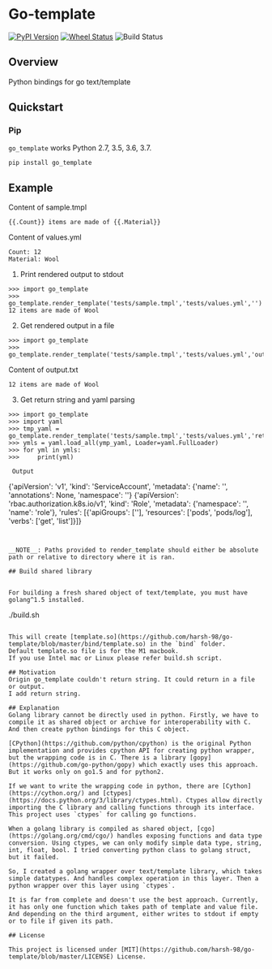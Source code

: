 # Go-template

[![PyPI Version](https://img.shields.io/pypi/v/go_template.svg)](https://pypi.python.org/pypi/go_template)
[![Wheel Status](https://img.shields.io/badge/wheel-yes-brightgreen.svg)](https://pypi.python.org/pypi/go_template)
![Build Status](https://img.shields.io/travis/SixQuant/project-template-python/master.svg)

## Overview
Python bindings for go text/template



## Quickstart

### Pip
`go_template` works Python 2.7, 3.5, 3.6, 3.7.
```
pip install go_template
```

## Example

Content of sample.tmpl
```
{{.Count}} items are made of {{.Material}}
```
Content of values.yml
```
Count: 12
Material: Wool
```

1)  Print rendered output to stdout
```
>>> import go_template
>>> go_template.render_template('tests/sample.tmpl','tests/values.yml','')
12 items are made of Wool
```

2) Get rendered output in a file
```
>>> import go_template
>>> go_template.render_template('tests/sample.tmpl','tests/values.yml','output.txt')

```
 Content of output.txt
```
12 items are made of Wool
```

3) Get return string and yaml parsing
```
>>> import go_template
>>> import yaml
>>> tmp_yaml = go_template.render_template('tests/sample.tmpl','tests/values.yml','return')
>>> ymls = yaml.load_all(ymp_yaml, Loader=yaml.FullLoader)
>>> for yml in ymls:
>>>     print(yml)
```

```
 Output
```
{'apiVersion': 'v1', 'kind': 'ServiceAccount', 'metadata': {'name': '<no value>', 'annotations': None, 'namespace': '<no value>'}
{'apiVersion': 'rbac.authorization.k8s.io/v1', 'kind': 'Role', 'metadata': {'namespace': '<no value>', 'name': 'role'}, 'rules': [{'apiGroups': [''], 'resources': ['pods', 'pods/log'], 'verbs': ['get', 'list']}]}
```


__NOTE__: Paths provided to render_template should either be absolute path or relative to directory where it is ran.

## Build shared library


For building a fresh shared object of text/template, you must have golang^1.5 installed.

```
./build.sh
```

This will create [template.so](https://github.com/harsh-98/go-template/blob/master/bind/template.so) in the `bind` folder.
Default template.so file is for the M1 macbook.
If you use Intel mac or Linux please refer build.sh script.

## Motivation
Origin go_template couldn't return string. It could return in a file or output.
I add return string.

## Explanation
Golang library cannot be directly used in python. Firstly, we have to compile it as shared object or archive for interoperability with C. And then create python bindings for this C object.

[CPython](https://github.com/python/cpython) is the original Python implementation and provides cpython API for creating python wrapper, but the wrapping code is in C. There is a library [gopy](https://github.com/go-python/gopy) which exactly uses this approach. But it works only on go1.5 and for python2.

If we want to write the wrapping code in python, there are [Cython](https://cython.org/) and [ctypes](https://docs.python.org/3/library/ctypes.html). Ctypes allow directly importing the C library and calling functions through its interface. This project uses `ctypes` for calling go functions.

When a golang library is compiled as shared object, [cgo](https://golang.org/cmd/cgo/) handles exposing functions and data type conversion. Using ctypes, we can only modify simple data type, string, int, float, bool. I tried converting python class to golang struct, but it failed.

So, I created a golang wrapper over text/template library, which takes simple datatypes. And handles complex operation in this layer. Then a python wrapper over this layer using `ctypes`.

It is far from complete and doesn't use the best approach. Currently, it has only one function which takes path of template and value file. And depending on the third argument, either writes to stdout if empty  or to file if given its path.

## License

This project is licensed under [MIT](https://github.com/harsh-98/go-template/blob/master/LICENSE) License.
